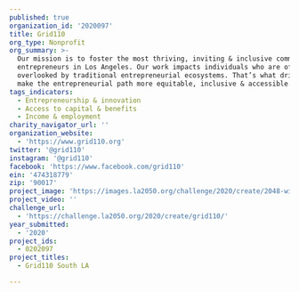 ```yaml
---
published: true
organization_id: '2020097'
title: Grid110
org_type: Nonprofit
org_summary: >-
  Our mission is to foster the most thriving, inviting & inclusive community for
  entrepreneurs in Los Angeles. Our work impacts individuals who are often
  overlooked by traditional entrepreneurial ecosystems. That’s what drives us to
  make the entrepreneurial path more equitable, inclusive & accessible.
tags_indicators:
  - Entrepreneurship & innovation
  - Access to capital & benefits
  - Income & employment
charity_navigator_url: ''
organization_website:
  - 'https://www.grid110.org'
twitter: '@grid110'
instagram: '@grid110'
facebook: 'https://www.facebook.com/grid110'
ein: '474318779'
zip: '90017'
project_image: 'https://images.la2050.org/challenge/2020/create/2048-wide/grid110.jpg'
project_video: ''
challenge_url:
  - 'https://challenge.la2050.org/2020/create/grid110/'
year_submitted:
  - '2020'
project_ids:
  - 0202097
project_titles:
  - Grid110 South LA

---
```

